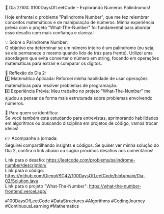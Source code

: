 🚀 Dia 2/100: #100DaysOfLeetCode – Explorando Números Palíndromos!

Hoje enfrentei o problema "Palindrome Number", que me fez relembrar conceitos matemáticos e de manipulação de números. Minha experiência prévia com o projeto "What-The-Number" foi fundamental para abordar esse desafio com mais confiança e clareza!

💡 Sobre o Palindrome Number:  
O objetivo era determinar se um número inteiro é um palíndromo (ou seja, se ele permanece o mesmo quando lido de trás para frente). Utilizei uma abordagem que evita converter o número em string, focando em operações matemáticas para extrair e comparar os dígitos.

🌟 Reflexão do Dia 2:  
1️⃣ Matemática Aplicada: Reforcei minha habilidade de usar operações matemáticas para resolver problemas de programação.  
2️⃣ Experiência Prévia: Meu trabalho no projeto "What-The-Number" me ajudou a pensar de forma mais estruturada sobre problemas envolvendo números.

📌 Para quem se identifica:  
Se você também está estudando para entrevistas, aprimorando habilidades em algoritmos ou buscando disciplina em projetos de código, vamos trocar ideias!

👉 Acompanhe a jornada:  
Seguirei compartilhando insights e códigos. Se quiser ver minha solução do Dia 2, confira o link abaixo ou sugira próximos desafios nos comentários!

Link para o desafio: https://leetcode.com/problems/palindrome-number/description/  
Link para o código: https://github.com/DiegoVSC42/100DaysOfLeetCode/blob/main/Dia-02/Solution.java  
Link para o projeto "What-The-Number": https://what-the-number-frontend.vercel.app/

#100DaysOfLeetCode #DataStructures #Algorithms #CodingJourney #ContinuousLearning #Mathematics
